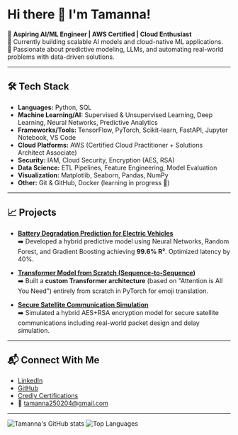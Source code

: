 # Hi there 👋 I'm Tamanna!

🎯 **Aspiring AI/ML Engineer | AWS Certified | Cloud Enthusiast**  
🔭 Currently building scalable AI models and cloud-native ML applications.  
🚀 Passionate about predictive modeling, LLMs, and automating real-world problems with data-driven solutions.

---

## 🛠️ Tech Stack
- **Languages:** Python, SQL
- **Machine Learning/AI:** Supervised & Unsupervised Learning, Deep Learning, Neural Networks, Predictive Analytics
- **Frameworks/Tools:** TensorFlow, PyTorch, Scikit-learn, FastAPI, Jupyter Notebook, VS Code
- **Cloud Platforms:** AWS (Certified Cloud Practitioner + Solutions Architect Associate)
- **Security:** IAM, Cloud Security, Encryption (AES, RSA)
- **Data Science:** ETL Pipelines, Feature Engineering, Model Evaluation
- **Visualization:** Matplotlib, Seaborn, Pandas, NumPy
- **Other:** Git & GitHub, Docker (learning in progress 🚀)

---

## 📈 Projects
- [**Battery Degradation Prediction for Electric Vehicles**](https://github.com/tammu1206/battery-degradation-estimation)  
  ➡️ Developed a hybrid predictive model using Neural Networks, Random Forest, and Gradient Boosting achieving **99.6% R²**. Optimized latency by 40%.

- [**Transformer Model from Scratch (Sequence-to-Sequence)**](https://github.com/tammu1206/Transformer-From-Scratch-Emoji-Translator)  
  ➡️ Built a **custom Transformer architecture** (based on "Attention is All You Need") entirely from scratch in PyTorch for emoji translation.

- [**Secure Satellite Communication Simulation**](https://github.com/tammu1206/Data-Security-using-Cryptographic-Encryption-for-Satellite-Networks/tree/main)  
  ➡️ Simulated a hybrid AES+RSA encryption model for secure satellite communications including real-world packet design and delay simulation.

---

## 📬 Connect With Me
- [LinkedIn](www.linkedin.com/in/tamannna250204)
- [GitHub](https://github.com/tammu1206)
- [Credly Certifications](https://www.credly.com/users/tamanna-na)
- 📧 tamanna250204@gmail.com

---

![Tamanna's GitHub stats](https://github-readme-stats.vercel.app/api?username=tammu1206&show_icons=true&theme=radical)
![Top Languages](https://github-readme-stats.vercel.app/api/top-langs/?username=tammu1206&layout=compact&theme=radical)

